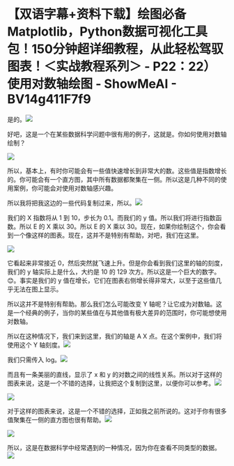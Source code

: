 # 【双语字幕+资料下载】绘图必备Matplotlib，Python数据可视化工具包！150分钟超详细教程，从此轻松驾驭图表！＜实战教程系列＞ - P22：22）使用对数轴绘图 - ShowMeAI - BV14g411F7f9

是的。![](img/ea03c7029a4134c6033975faebbb4891_1.png)

好吧，这是一个在某些数据科学问题中很有用的例子，这就是。你如何使用对数轴绘制？

![](img/ea03c7029a4134c6033975faebbb4891_3.png)

所以，基本上，有时你可能会有一些值快速增长到非常大的数。这些值是指数增长的。你可能会有一个直方图，其中所有数据都聚集在一侧。所以这是几种不同的使用案例，你可能会对使用对数轴感兴趣。

所以我将把我这边的一些代码复制过来，所以。![](img/ea03c7029a4134c6033975faebbb4891_5.png)

我们的 X 指数将从 1 到 10，步长为 0.1。而我们的 y 值。所以我们将进行指数函数。所以 E 的 X 乘以 30。所以 E 的 X 乘以 30。现在，如果你绘制这个，你会看到一个像这样的图表。现在，这并不是特别有帮助，对吧，我们在这里。

![](img/ea03c7029a4134c6033975faebbb4891_7.png)

它看起来非常接近 0，然后突然就飞速上升。但是你会看到我们这里的轴的刻度，我们的 y 轴实际上是什么，大约是 10 的 129 次方。所以这是一个巨大的数字。😊。事实是我们的 y 值在增长，它们在图表右侧增长得非常大，以至于这些值几乎无法在图上显示。

所以这并不是特别有帮助。那么我们怎么可能改变 Y 轴呢？让它成为对数轴。这是一个经典的例子，当你的某些值在与其他值有极大差异的范围时，你可能想使用对数轴。

所以在这种情况下，我们来到这里，我们的轴是 A X 点。在这个案例中，我们将使用这个 Y 轴刻度。![](img/ea03c7029a4134c6033975faebbb4891_9.png)

我们只需传入 log。![](img/ea03c7029a4134c6033975faebbb4891_11.png)

而且有一条美丽的直线，显示了 x 和 y 的对数之间的线性关系。所以对于这样的图表来说，这是一个不错的选择，让我把这个复制到这里，以便你可以参考。![](img/ea03c7029a4134c6033975faebbb4891_13.png)

![](img/ea03c7029a4134c6033975faebbb4891_14.png)

对于这样的图表来说，这是一个不错的选择，正如我之前所说的。这对于你有很多值聚集在一侧的直方图也很有帮助。![](img/ea03c7029a4134c6033975faebbb4891_16.png)

![](img/ea03c7029a4134c6033975faebbb4891_17.png)

所以，这是在数据科学中经常遇到的一种情况，因为你在查看不同类型的数据。![](img/ea03c7029a4134c6033975faebbb4891_19.png)
